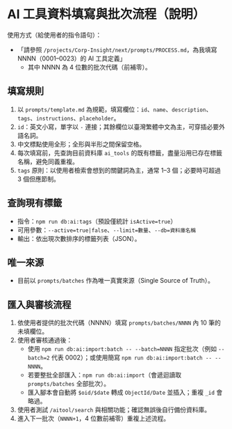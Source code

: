 # AI 工具資料填寫與批次流程（說明）

使用方式（給使用者的指令語句）：

- 「請參照 `/projects/Corp-Insight/next/prompts/PROCESS.md`，為我填寫 NNNN（0001–0023）的 AI 工具定義」
  - 其中 NNNN 為 4 位數的批次代碼（前補零）。

## 填寫規則

1. 以 `prompts/template.md` 為規範，填寫欄位：`id`、`name`、`description`、`tags`、`instructions`、`placeholder`。
2. `id`：英文小寫，單字以 `-` 連接；其餘欄位以臺灣繁體中文為主，可穿插必要外語名詞。
3. 中文標點使用全形；全形與半形之間保留空格。
4. 每次填寫前，先查詢目前資料庫 `ai_tools` 的既有標籤，盡量沿用已存在標籤名稱，避免同義重複。
5. `tags` 原則：以使用者檢索會想到的關鍵詞為主，通常 1–3 個；必要時可超過 3 個但應節制。

## 查詢現有標籤

- 指令：`npm run db:ai:tags`（預設僅統計 `isActive=true`）
- 可用參數：`--active=true|false`、`--limit=數量`、`--db=資料庫名稱`
- 輸出：依出現次數排序的標籤列表（JSON）。

## 唯一來源

- 目前以 `prompts/batches` 作為唯一真實來源（Single Source of Truth）。

## 匯入與審核流程

1. 依使用者提供的批次代碼（NNNN）填寫 `prompts/batches/NNNN` 內 10 筆的未填欄位。
2. 使用者審核通過後：
   - 使用 `npm run db:ai:import:batch -- --batch=NNNN` 指定批次（例如 `--batch=2` 代表 0002）；或使用簡寫 `npm run db:ai:import:batch -- --NNNN`。
   - 若要整批全部匯入：`npm run db:ai:import`（會遞迴讀取 `prompts/batches` 全部批次）。
   - 匯入腳本會自動將 `$oid/$date` 轉成 `ObjectId/Date` 並插入；重複 `_id` 會略過。
3. 使用者測試 `/aitool/search` 與相關功能；確認無誤後自行備份資料庫。
4. 進入下一批次（`NNNN+1`，4 位數前補零）重複上述流程。
